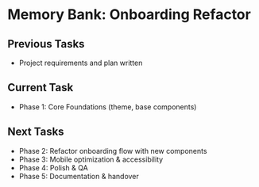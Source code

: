 # Memory Bank: Onboarding Refactor

## Previous Tasks
- Project requirements and plan written

## Current Task
- Phase 1: Core Foundations (theme, base components)

## Next Tasks
- Phase 2: Refactor onboarding flow with new components
- Phase 3: Mobile optimization & accessibility
- Phase 4: Polish & QA
- Phase 5: Documentation & handover 